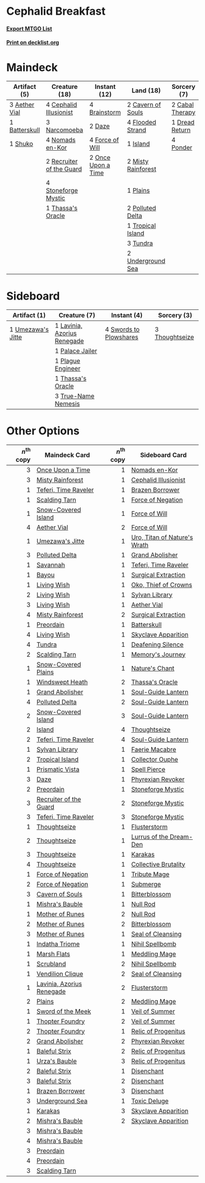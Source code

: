 # Cephalid Breakfast

#### [Export MTGO List](../collection/Cephalid%20Breakfast/Cephalid%20Breakfast.txt)
#### [Print on decklist.org](http://decklist.org/?deckmain=3%09Aether%20Vial%0A1%09Batterskull%0A4%09Brainstorm%0A2%09Cabal%20Therapy%0A2%09Cavern%20of%20Souls%0A4%09Cephalid%20Illusionist%0A2%09Daze%0A1%09Dread%20Return%0A4%09Flooded%20Strand%0A4%09Force%20of%20Will%0A1%09Island%0A2%09Misty%20Rainforest%0A3%09Narcomoeba%0A4%09Nomads%20en-Kor%0A2%09Once%20Upon%20a%20Time%0A1%09Plains%0A2%09Polluted%20Delta%0A4%09Ponder%0A2%09Recruiter%20of%20the%20Guard%0A1%09Shuko%0A4%09Stoneforge%20Mystic%0A1%09Thassa's%20Oracle%0A1%09Tropical%20Island%0A3%09Tundra%0A2%09Underground%20Sea&deckside=1%09Lavinia,%20Azorius%20Renegade%0A1%09Palace%20Jailer%0A1%09Plague%20Engineer%0A4%09Swords%20to%20Plowshares%0A1%09Thassa's%20Oracle%0A3%09Thoughtseize%0A3%09True-Name%20Nemesis%0A1%09Umezawa's%20Jitte)
# Maindeck

|                                      Artifact (5)                                      |                                           Creature (18)                                           |                                        Instant (12)                                         |                                          Land (18)                                          |                                       Sorcery (7)                                        |
|----------------------------------------------------------------------------------------|---------------------------------------------------------------------------------------------------|---------------------------------------------------------------------------------------------|---------------------------------------------------------------------------------------------|------------------------------------------------------------------------------------------|
|3 [Aether Vial](http://gatherer.wizards.com/Pages/Card/Details.aspx?multiverseid=48146) |4 [Cephalid Illusionist](http://gatherer.wizards.com/Pages/Card/Details.aspx?multiverseid=34776)   |4 [Brainstorm](http://gatherer.wizards.com/Pages/Card/Details.aspx?multiverseid=3897)        |2 [Cavern of Souls](http://gatherer.wizards.com/Pages/Card/Details.aspx?multiverseid=278058) |2 [Cabal Therapy](http://gatherer.wizards.com/Pages/Card/Details.aspx?multiverseid=413625)|
|1 [Batterskull](http://gatherer.wizards.com/Pages/Card/Details.aspx?multiverseid=233055)|3 [Narcomoeba](http://gatherer.wizards.com/Pages/Card/Details.aspx?multiverseid=136140)            |2 [Daze](http://gatherer.wizards.com/Pages/Card/Details.aspx?multiverseid=189255)            |4 [Flooded Strand](http://gatherer.wizards.com/Pages/Card/Details.aspx?multiverseid=405098)  |1 [Dread Return](http://gatherer.wizards.com/Pages/Card/Details.aspx?multiverseid=389491) |
|1 [Shuko](http://gatherer.wizards.com/Pages/Card/Details.aspx?multiverseid=74415)       |4 [Nomads en-Kor](http://gatherer.wizards.com/Pages/Card/Details.aspx?multiverseid=5196)           |4 [Force of Will](http://gatherer.wizards.com/Pages/Card/Details.aspx?multiverseid=3107)     |1 [Island](http://gatherer.wizards.com/Pages/Card/Details.aspx?multiverseid=439857)          |4 [Ponder](http://gatherer.wizards.com/Pages/Card/Details.aspx?multiverseid=451051)       |
|                                                                                        |2 [Recruiter of the Guard](http://gatherer.wizards.com/Pages/Card/Details.aspx?multiverseid=416779)|2 [Once Upon a Time](http://gatherer.wizards.com/Pages/Card/Details.aspx?multiverseid=473131)|2 [Misty Rainforest](http://gatherer.wizards.com/Pages/Card/Details.aspx?multiverseid=405102)|                                                                                          |
|                                                                                        |4 [Stoneforge Mystic](http://gatherer.wizards.com/Pages/Card/Details.aspx?multiverseid=198383)     |                                                                                             |1 [Plains](http://gatherer.wizards.com/Pages/Card/Details.aspx?multiverseid=439856)          |                                                                                          |
|                                                                                        |1 [Thassa's Oracle](http://gatherer.wizards.com/Pages/Card/Details.aspx?multiverseid=476324)       |                                                                                             |2 [Polluted Delta](http://gatherer.wizards.com/Pages/Card/Details.aspx?multiverseid=405104)  |                                                                                          |
|                                                                                        |                                                                                                   |                                                                                             |1 [Tropical Island](http://gatherer.wizards.com/Pages/Card/Details.aspx?multiverseid=884)    |                                                                                          |
|                                                                                        |                                                                                                   |                                                                                             |3 [Tundra](http://gatherer.wizards.com/Pages/Card/Details.aspx?multiverseid=885)             |                                                                                          |
|                                                                                        |                                                                                                   |                                                                                             |2 [Underground Sea](http://gatherer.wizards.com/Pages/Card/Details.aspx?multiverseid=886)    |                                                                                          |


# Sideboard

|                                       Artifact (1)                                        |                                             Creature (7)                                             |                                         Instant (4)                                          |                                       Sorcery (3)                                       |
|-------------------------------------------------------------------------------------------|------------------------------------------------------------------------------------------------------|----------------------------------------------------------------------------------------------|-----------------------------------------------------------------------------------------|
|1 [Umezawa's Jitte](http://gatherer.wizards.com/Pages/Card/Details.aspx?multiverseid=81979)|1 [Lavinia, Azorius Renegade](http://gatherer.wizards.com/Pages/Card/Details.aspx?multiverseid=457333)|4 [Swords to Plowshares](http://gatherer.wizards.com/Pages/Card/Details.aspx?multiverseid=869)|3 [Thoughtseize](http://gatherer.wizards.com/Pages/Card/Details.aspx?multiverseid=438676)|
|                                                                                           |1 [Palace Jailer](http://gatherer.wizards.com/Pages/Card/Details.aspx?multiverseid=416775)            |                                                                                              |                                                                                         |
|                                                                                           |1 [Plague Engineer](http://gatherer.wizards.com/Pages/Card/Details.aspx?multiverseid=464049)          |                                                                                              |                                                                                         |
|                                                                                           |1 [Thassa's Oracle](http://gatherer.wizards.com/Pages/Card/Details.aspx?multiverseid=476324)          |                                                                                              |                                                                                         |
|                                                                                           |3 [True-Name Nemesis](http://gatherer.wizards.com/Pages/Card/Details.aspx?multiverseid=446104)        |                                                                                              |                                                                                         |


# Other Options

|*n*<sup>th</sup> copy|                                           Maindeck Card                                            |*n*<sup>th</sup> copy|                                            Sideboard Card                                             |
|--------------------:|----------------------------------------------------------------------------------------------------|--------------------:|-------------------------------------------------------------------------------------------------------|
|                    3|[Once Upon a Time](http://gatherer.wizards.com/Pages/Card/Details.aspx?multiverseid=473131)         |                    1|[Nomads en-Kor](http://gatherer.wizards.com/Pages/Card/Details.aspx?multiverseid=5196)                 |
|                    3|[Misty Rainforest](http://gatherer.wizards.com/Pages/Card/Details.aspx?multiverseid=405102)         |                    1|[Cephalid Illusionist](http://gatherer.wizards.com/Pages/Card/Details.aspx?multiverseid=34776)         |
|                    1|[Teferi, Time Raveler](http://gatherer.wizards.com/Pages/Card/Details.aspx?multiverseid=461148)     |                    1|[Brazen Borrower](http://gatherer.wizards.com/Pages/Card/Details.aspx?multiverseid=473001)             |
|                    1|[Scalding Tarn](http://gatherer.wizards.com/Pages/Card/Details.aspx?multiverseid=405107)            |                    1|[Force of Negation](http://gatherer.wizards.com/Pages/Card/Details.aspx?multiverseid=464001)           |
|                    1|[Snow-Covered Island](http://gatherer.wizards.com/Pages/Card/Details.aspx?multiverseid=121130)      |                    1|[Force of Will](http://gatherer.wizards.com/Pages/Card/Details.aspx?multiverseid=3107)                 |
|                    4|[Aether Vial](http://gatherer.wizards.com/Pages/Card/Details.aspx?multiverseid=48146)               |                    2|[Force of Will](http://gatherer.wizards.com/Pages/Card/Details.aspx?multiverseid=3107)                 |
|                    1|[Umezawa's Jitte](http://gatherer.wizards.com/Pages/Card/Details.aspx?multiverseid=81979)           |                    1|[Uro, Titan of Nature's Wrath](http://gatherer.wizards.com/Pages/Card/Details.aspx?multiverseid=476480)|
|                    3|[Polluted Delta](http://gatherer.wizards.com/Pages/Card/Details.aspx?multiverseid=405104)           |                    1|[Grand Abolisher](http://gatherer.wizards.com/Pages/Card/Details.aspx?multiverseid=389538)             |
|                    1|[Savannah](http://gatherer.wizards.com/Pages/Card/Details.aspx?multiverseid=881)                    |                    1|[Teferi, Time Raveler](http://gatherer.wizards.com/Pages/Card/Details.aspx?multiverseid=461148)        |
|                    1|[Bayou](http://gatherer.wizards.com/Pages/Card/Details.aspx?multiverseid=879)                       |                    1|[Surgical Extraction](http://gatherer.wizards.com/Pages/Card/Details.aspx?multiverseid=397706)         |
|                    1|[Living Wish](http://gatherer.wizards.com/Pages/Card/Details.aspx?multiverseid=442168)              |                    1|[Oko, Thief of Crowns](http://gatherer.wizards.com/Pages/Card/Details.aspx?multiverseid=473159)        |
|                    2|[Living Wish](http://gatherer.wizards.com/Pages/Card/Details.aspx?multiverseid=442168)              |                    1|[Sylvan Library](http://gatherer.wizards.com/Pages/Card/Details.aspx?multiverseid=2240)                |
|                    3|[Living Wish](http://gatherer.wizards.com/Pages/Card/Details.aspx?multiverseid=442168)              |                    1|[Aether Vial](http://gatherer.wizards.com/Pages/Card/Details.aspx?multiverseid=48146)                  |
|                    4|[Misty Rainforest](http://gatherer.wizards.com/Pages/Card/Details.aspx?multiverseid=405102)         |                    2|[Surgical Extraction](http://gatherer.wizards.com/Pages/Card/Details.aspx?multiverseid=397706)         |
|                    1|[Preordain](http://gatherer.wizards.com/Pages/Card/Details.aspx?multiverseid=405347)                |                    1|[Batterskull](http://gatherer.wizards.com/Pages/Card/Details.aspx?multiverseid=233055)                 |
|                    4|[Living Wish](http://gatherer.wizards.com/Pages/Card/Details.aspx?multiverseid=442168)              |                    1|[Skyclave Apparition](http://gatherer.wizards.com/Pages/Card/Details.aspx?multiverseid=495603)         |
|                    4|[Tundra](http://gatherer.wizards.com/Pages/Card/Details.aspx?multiverseid=885)                      |                    1|[Deafening Silence](http://gatherer.wizards.com/Pages/Card/Details.aspx?multiverseid=472972)           |
|                    2|[Scalding Tarn](http://gatherer.wizards.com/Pages/Card/Details.aspx?multiverseid=405107)            |                    1|[Memory's Journey](http://gatherer.wizards.com/Pages/Card/Details.aspx?multiverseid=254134)            |
|                    1|[Snow-Covered Plains](http://gatherer.wizards.com/Pages/Card/Details.aspx?multiverseid=121267)      |                    1|[Nature's Chant](http://gatherer.wizards.com/Pages/Card/Details.aspx?multiverseid=464159)              |
|                    1|[Windswept Heath](http://gatherer.wizards.com/Pages/Card/Details.aspx?multiverseid=405115)          |                    2|[Thassa's Oracle](http://gatherer.wizards.com/Pages/Card/Details.aspx?multiverseid=476324)             |
|                    1|[Grand Abolisher](http://gatherer.wizards.com/Pages/Card/Details.aspx?multiverseid=389538)          |                    1|[Soul-Guide Lantern](http://gatherer.wizards.com/Pages/Card/Details.aspx?multiverseid=476488)          |
|                    4|[Polluted Delta](http://gatherer.wizards.com/Pages/Card/Details.aspx?multiverseid=405104)           |                    2|[Soul-Guide Lantern](http://gatherer.wizards.com/Pages/Card/Details.aspx?multiverseid=476488)          |
|                    2|[Snow-Covered Island](http://gatherer.wizards.com/Pages/Card/Details.aspx?multiverseid=121130)      |                    3|[Soul-Guide Lantern](http://gatherer.wizards.com/Pages/Card/Details.aspx?multiverseid=476488)          |
|                    2|[Island](http://gatherer.wizards.com/Pages/Card/Details.aspx?multiverseid=439857)                   |                    4|[Thoughtseize](http://gatherer.wizards.com/Pages/Card/Details.aspx?multiverseid=438676)                |
|                    2|[Teferi, Time Raveler](http://gatherer.wizards.com/Pages/Card/Details.aspx?multiverseid=461148)     |                    4|[Soul-Guide Lantern](http://gatherer.wizards.com/Pages/Card/Details.aspx?multiverseid=476488)          |
|                    1|[Sylvan Library](http://gatherer.wizards.com/Pages/Card/Details.aspx?multiverseid=2240)             |                    1|[Faerie Macabre](http://gatherer.wizards.com/Pages/Card/Details.aspx?multiverseid=201822)              |
|                    2|[Tropical Island](http://gatherer.wizards.com/Pages/Card/Details.aspx?multiverseid=884)             |                    1|[Collector Ouphe](http://gatherer.wizards.com/Pages/Card/Details.aspx?multiverseid=464107)             |
|                    1|[Prismatic Vista](http://gatherer.wizards.com/Pages/Card/Details.aspx?multiverseid=464193)          |                    1|[Spell Pierce](http://gatherer.wizards.com/Pages/Card/Details.aspx?multiverseid=425876)                |
|                    3|[Daze](http://gatherer.wizards.com/Pages/Card/Details.aspx?multiverseid=189255)                     |                    1|[Phyrexian Revoker](http://gatherer.wizards.com/Pages/Card/Details.aspx?multiverseid=383343)           |
|                    2|[Preordain](http://gatherer.wizards.com/Pages/Card/Details.aspx?multiverseid=405347)                |                    1|[Stoneforge Mystic](http://gatherer.wizards.com/Pages/Card/Details.aspx?multiverseid=198383)           |
|                    3|[Recruiter of the Guard](http://gatherer.wizards.com/Pages/Card/Details.aspx?multiverseid=416779)   |                    2|[Stoneforge Mystic](http://gatherer.wizards.com/Pages/Card/Details.aspx?multiverseid=198383)           |
|                    3|[Teferi, Time Raveler](http://gatherer.wizards.com/Pages/Card/Details.aspx?multiverseid=461148)     |                    3|[Stoneforge Mystic](http://gatherer.wizards.com/Pages/Card/Details.aspx?multiverseid=198383)           |
|                    1|[Thoughtseize](http://gatherer.wizards.com/Pages/Card/Details.aspx?multiverseid=438676)             |                    1|[Flusterstorm](http://gatherer.wizards.com/Pages/Card/Details.aspx?multiverseid=228255)                |
|                    2|[Thoughtseize](http://gatherer.wizards.com/Pages/Card/Details.aspx?multiverseid=438676)             |                    1|[Lurrus of the Dream-Den](http://gatherer.wizards.com/Pages/Card/Details.aspx?multiverseid=479746)     |
|                    3|[Thoughtseize](http://gatherer.wizards.com/Pages/Card/Details.aspx?multiverseid=438676)             |                    1|[Karakas](http://gatherer.wizards.com/Pages/Card/Details.aspx?multiverseid=413782)                     |
|                    4|[Thoughtseize](http://gatherer.wizards.com/Pages/Card/Details.aspx?multiverseid=438676)             |                    1|[Collective Brutality](http://gatherer.wizards.com/Pages/Card/Details.aspx?multiverseid=414380)        |
|                    1|[Force of Negation](http://gatherer.wizards.com/Pages/Card/Details.aspx?multiverseid=464001)        |                    1|[Tribute Mage](http://gatherer.wizards.com/Pages/Card/Details.aspx?multiverseid=464022)                |
|                    2|[Force of Negation](http://gatherer.wizards.com/Pages/Card/Details.aspx?multiverseid=464001)        |                    1|[Submerge](http://gatherer.wizards.com/Pages/Card/Details.aspx?multiverseid=21296)                     |
|                    3|[Cavern of Souls](http://gatherer.wizards.com/Pages/Card/Details.aspx?multiverseid=278058)          |                    1|[Bitterblossom](http://gatherer.wizards.com/Pages/Card/Details.aspx?multiverseid=397701)               |
|                    1|[Mishra's Bauble](http://gatherer.wizards.com/Pages/Card/Details.aspx?multiverseid=122122)          |                    1|[Null Rod](http://gatherer.wizards.com/Pages/Card/Details.aspx?multiverseid=383034)                    |
|                    1|[Mother of Runes](http://gatherer.wizards.com/Pages/Card/Details.aspx?multiverseid=430236)          |                    2|[Null Rod](http://gatherer.wizards.com/Pages/Card/Details.aspx?multiverseid=383034)                    |
|                    2|[Mother of Runes](http://gatherer.wizards.com/Pages/Card/Details.aspx?multiverseid=430236)          |                    2|[Bitterblossom](http://gatherer.wizards.com/Pages/Card/Details.aspx?multiverseid=397701)               |
|                    3|[Mother of Runes](http://gatherer.wizards.com/Pages/Card/Details.aspx?multiverseid=430236)          |                    1|[Seal of Cleansing](http://gatherer.wizards.com/Pages/Card/Details.aspx?multiverseid=405369)           |
|                    1|[Indatha Triome](http://gatherer.wizards.com/Pages/Card/Details.aspx?multiverseid=479768)           |                    1|[Nihil Spellbomb](http://gatherer.wizards.com/Pages/Card/Details.aspx?multiverseid=442215)             |
|                    1|[Marsh Flats](http://gatherer.wizards.com/Pages/Card/Details.aspx?multiverseid=405101)              |                    1|[Meddling Mage](http://gatherer.wizards.com/Pages/Card/Details.aspx?multiverseid=179547)               |
|                    1|[Scrubland](http://gatherer.wizards.com/Pages/Card/Details.aspx?multiverseid=882)                   |                    2|[Nihil Spellbomb](http://gatherer.wizards.com/Pages/Card/Details.aspx?multiverseid=442215)             |
|                    1|[Vendilion Clique](http://gatherer.wizards.com/Pages/Card/Details.aspx?multiverseid=442065)         |                    2|[Seal of Cleansing](http://gatherer.wizards.com/Pages/Card/Details.aspx?multiverseid=405369)           |
|                    1|[Lavinia, Azorius Renegade](http://gatherer.wizards.com/Pages/Card/Details.aspx?multiverseid=457333)|                    2|[Flusterstorm](http://gatherer.wizards.com/Pages/Card/Details.aspx?multiverseid=228255)                |
|                    2|[Plains](http://gatherer.wizards.com/Pages/Card/Details.aspx?multiverseid=439856)                   |                    2|[Meddling Mage](http://gatherer.wizards.com/Pages/Card/Details.aspx?multiverseid=179547)               |
|                    1|[Sword of the Meek](http://gatherer.wizards.com/Pages/Card/Details.aspx?multiverseid=126215)        |                    1|[Veil of Summer](http://gatherer.wizards.com/Pages/Card/Details.aspx?multiverseid=466952)              |
|                    1|[Thopter Foundry](http://gatherer.wizards.com/Pages/Card/Details.aspx?multiverseid=183017)          |                    2|[Veil of Summer](http://gatherer.wizards.com/Pages/Card/Details.aspx?multiverseid=466952)              |
|                    2|[Thopter Foundry](http://gatherer.wizards.com/Pages/Card/Details.aspx?multiverseid=183017)          |                    1|[Relic of Progenitus](http://gatherer.wizards.com/Pages/Card/Details.aspx?multiverseid=174824)         |
|                    2|[Grand Abolisher](http://gatherer.wizards.com/Pages/Card/Details.aspx?multiverseid=389538)          |                    2|[Phyrexian Revoker](http://gatherer.wizards.com/Pages/Card/Details.aspx?multiverseid=383343)           |
|                    1|[Baleful Strix](http://gatherer.wizards.com/Pages/Card/Details.aspx?multiverseid=376260)            |                    2|[Relic of Progenitus](http://gatherer.wizards.com/Pages/Card/Details.aspx?multiverseid=174824)         |
|                    1|[Urza's Bauble](http://gatherer.wizards.com/Pages/Card/Details.aspx?multiverseid=3818)              |                    3|[Relic of Progenitus](http://gatherer.wizards.com/Pages/Card/Details.aspx?multiverseid=174824)         |
|                    2|[Baleful Strix](http://gatherer.wizards.com/Pages/Card/Details.aspx?multiverseid=376260)            |                    1|[Disenchant](http://gatherer.wizards.com/Pages/Card/Details.aspx?multiverseid=847)                     |
|                    3|[Baleful Strix](http://gatherer.wizards.com/Pages/Card/Details.aspx?multiverseid=376260)            |                    2|[Disenchant](http://gatherer.wizards.com/Pages/Card/Details.aspx?multiverseid=847)                     |
|                    1|[Brazen Borrower](http://gatherer.wizards.com/Pages/Card/Details.aspx?multiverseid=473001)          |                    3|[Disenchant](http://gatherer.wizards.com/Pages/Card/Details.aspx?multiverseid=847)                     |
|                    3|[Underground Sea](http://gatherer.wizards.com/Pages/Card/Details.aspx?multiverseid=886)             |                    1|[Toxic Deluge](http://gatherer.wizards.com/Pages/Card/Details.aspx?multiverseid=376559)                |
|                    1|[Karakas](http://gatherer.wizards.com/Pages/Card/Details.aspx?multiverseid=413782)                  |                    3|[Skyclave Apparition](http://gatherer.wizards.com/Pages/Card/Details.aspx?multiverseid=495603)         |
|                    2|[Mishra's Bauble](http://gatherer.wizards.com/Pages/Card/Details.aspx?multiverseid=122122)          |                    2|[Skyclave Apparition](http://gatherer.wizards.com/Pages/Card/Details.aspx?multiverseid=495603)         |
|                    3|[Mishra's Bauble](http://gatherer.wizards.com/Pages/Card/Details.aspx?multiverseid=122122)          |                     |                                                                                                       |
|                    4|[Mishra's Bauble](http://gatherer.wizards.com/Pages/Card/Details.aspx?multiverseid=122122)          |                     |                                                                                                       |
|                    3|[Preordain](http://gatherer.wizards.com/Pages/Card/Details.aspx?multiverseid=405347)                |                     |                                                                                                       |
|                    4|[Preordain](http://gatherer.wizards.com/Pages/Card/Details.aspx?multiverseid=405347)                |                     |                                                                                                       |
|                    3|[Scalding Tarn](http://gatherer.wizards.com/Pages/Card/Details.aspx?multiverseid=405107)            |                     |                                                                                                       |

